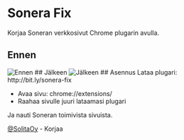 # Sonera Fix
Korjaa Soneran verkkosivut Chrome plugarin avulla.

## Ennen
<img src="https://dl.dropboxusercontent.com/u/2289058/ennen.png" alt="Ennen">
## Jälkeen
<img src="https://dl.dropboxusercontent.com/u/2289058/jalkeen.png" alt="Jälkeen">
## Asennus
Lataa plugari: http://bit.ly/sonera-fix

- Avaa sivu: chrome://extensions/
- Raahaa sivulle juuri lataamasi plugari

Ja nauti Soneran toimivista sivuista.


<a href="https://www.twitter.com/solitaoy">@SolitaOy</a> - Korjaa
